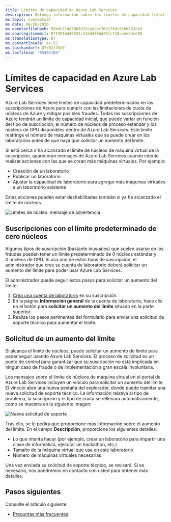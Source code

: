```yaml
---
title: Límites de capacidad en Azure Lab Services
description: Obtenga información sobre los límites de capacidad (relativos a las máquinas virtuales) en Azure Lab Services.
ms.topic: conceptual
ms.date: 06/26/2020
ms.openlocfilehash: 92bdc714d70b3d73ca2cbc76b1f5dc5366582cbd
ms.sourcegitcommit: 877491bd46921c11dd478bd25fc718ceee2dcc08
ms.translationtype: HT
ms.contentlocale: es-ES
ms.lasthandoff: 07/02/2020
ms.locfileid: "85444104"
---
```

# <a name="capacity-limits-in-azure-lab-services"></a>Límites de capacidad en Azure Lab Services
Azure Lab Services tiene límites de capacidad predeterminados en las suscripciones de Azure para cumplir con las limitaciones de cuota de núcleos de Azure y mitigar posibles fraudes. Todas las suscripciones de Azure tendrán un límite de capacidad inicial, que puede variar en función del tipo de suscripción, el número de núcleos de proceso estándar y los núcleos de GPU disponibles dentro de Azure Lab Services. Este límite restringe el número de máquinas virtuales que se puede crear en los laboratorios antes de que haya que solicitar un aumento del límite.  

Si está cerca o ha alcanzado el límite de núcleos de máquina virtual de la suscripción, aparecerán mensajes de Azure Lab Services cuando intente realizar acciones con las que se crean más máquinas virtuales. Por ejemplo: 

- Creación de un laboratorio
- Publicar un laboratorio
- Ajustar la capacidad de laboratorio para agregar más máquinas virtuales a un laboratorio existente

Estas acciones pueden estar deshabilitadas también si ya ha alcanzado el límite de núcleos. 

![Límites de núcleo: mensaje de advertencia](./media/capacity-limits/warning-message.png)

## <a name="subscriptions-with-default-limit-of-zero-cores"></a>Suscripciones con el límite predeterminado de cero núcleos
Algunos tipos de suscripción (bastante inusuales) que suelen usarse en los fraudes pueden tener un límite predeterminado de 0 núcleos estándar y 0 núcleos de GPU. Si usa uno de estos tipos de suscripción, el administrador que cree su cuenta de laboratorio deberá solicitar un aumento del límite para poder usar Azure Lab Services. 

El administrador puede seguir estos pasos para solicitar un aumento del límite:  

1.  [Crea una cuenta de laboratorio](tutorial-setup-lab-account.md) en su suscripción.
2.  En la página **Información general** de la cuenta de laboratorio, hace clic en el botón para **solicitar un aumento del límite** situado en la parte superior. 
3.  Realiza los pasos pertinentes del formulario para enviar una solicitud de soporte técnico para aumentar el límite.

## <a name="request-a-limit-increase"></a>Solicitud de un aumento del límite
Si alcanza el límite de núcleos, puede solicitar un aumento de límite para poder seguir usando Azure Lab Services. El proceso de solicitud es un punto de control para garantizar que su suscripción no está implicada en ningún caso de fraude o de implementación a gran escala involuntaria.

Los mensajes sobre el límite de núcleos de máquina virtual en el portal de Azure Lab Services incluyen un vínculo para solicitar un aumento del límite. El vínculo abre una nueva pestaña del explorador, donde puede tramitar una nueva solicitud de soporte técnico. La información relativa al tipo de problema, la suscripción y el tipo de cuota se rellenará automáticamente, como se muestra en la siguiente imagen: 

![Nueva solicitud de soporte](./media/capacity-limits/new-support-request.png)


Tras ello, se le pedirá que proporcione más información sobre el aumento del límite. En el campo **Descripción**, proporcione los siguientes detalles:

- Lo que intenta hacer (por ejemplo, crear un laboratorio para impartir una clase de informática, ejecutar un hackathon, etc.)
- Tamaño de la máquina virtual que usa en este laboratorio
- Número de máquinas virtuales necesarias

Una vez enviada su solicitud de soporte técnico, se revisará. Si es necesario, nos pondremos en contacto con usted para obtener más detalles. 

## <a name="next-steps"></a>Pasos siguientes
Consulte el artículo siguiente:
- [Preguntas más frecuentes](classroom-labs-faq.md).